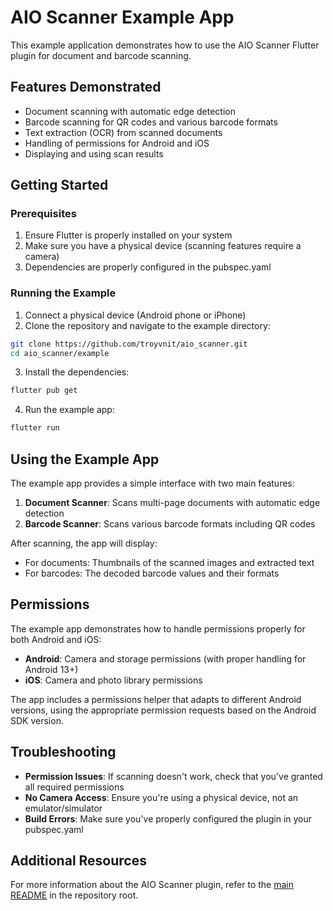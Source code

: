 # AIO Scanner Example App

This example application demonstrates how to use the AIO Scanner Flutter plugin for document and barcode scanning.

## Features Demonstrated

- Document scanning with automatic edge detection
- Barcode scanning for QR codes and various barcode formats
- Text extraction (OCR) from scanned documents
- Handling of permissions for Android and iOS
- Displaying and using scan results

## Getting Started

### Prerequisites

1. Ensure Flutter is properly installed on your system
2. Make sure you have a physical device (scanning features require a camera)
3. Dependencies are properly configured in the pubspec.yaml

### Running the Example

1. Connect a physical device (Android phone or iPhone)
2. Clone the repository and navigate to the example directory:

```bash
git clone https://github.com/troyvnit/aio_scanner.git
cd aio_scanner/example
```

3. Install the dependencies:

```bash
flutter pub get
```

4. Run the example app:

```bash
flutter run
```

## Using the Example App

The example app provides a simple interface with two main features:

1. **Document Scanner**: Scans multi-page documents with automatic edge detection
2. **Barcode Scanner**: Scans various barcode formats including QR codes

After scanning, the app will display:
- For documents: Thumbnails of the scanned images and extracted text
- For barcodes: The decoded barcode values and their formats

## Permissions

The example app demonstrates how to handle permissions properly for both Android and iOS:

- **Android**: Camera and storage permissions (with proper handling for Android 13+)
- **iOS**: Camera and photo library permissions

The app includes a permissions helper that adapts to different Android versions, using the appropriate permission requests based on the Android SDK version.

## Troubleshooting

- **Permission Issues**: If scanning doesn't work, check that you've granted all required permissions
- **No Camera Access**: Ensure you're using a physical device, not an emulator/simulator
- **Build Errors**: Make sure you've properly configured the plugin in your pubspec.yaml

## Additional Resources

For more information about the AIO Scanner plugin, refer to the [main README](https://github.com/troyvnit/aio_scanner/blob/main/README.md) in the repository root.
